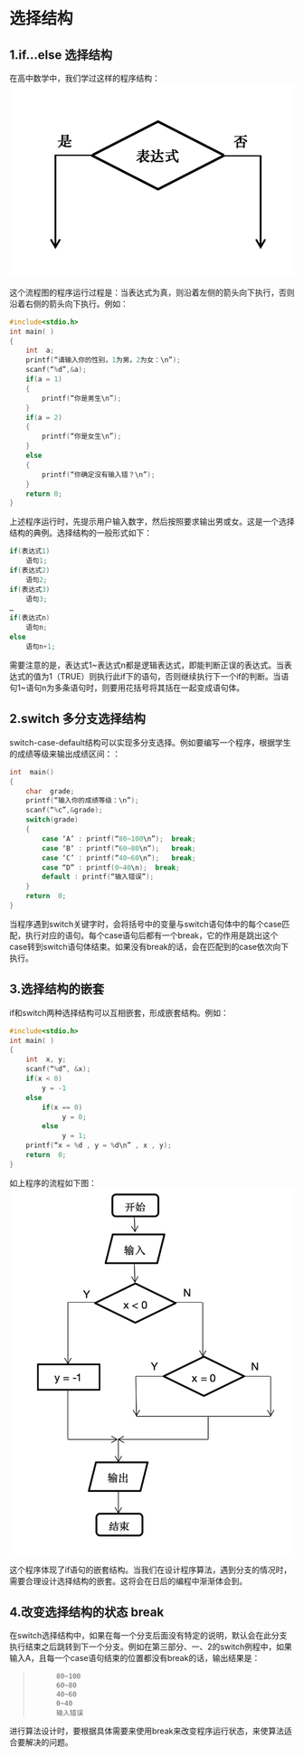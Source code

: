 # 选择结构
## 1.if…else 选择结构
在高中数学中，我们学过这样的程序结构：
![](/source/1.0/img/3-1.png)

这个流程图的程序运行过程是：当表达式为真，则沿着左侧的箭头向下执行，否则沿着右侧的箭头向下执行。例如：

```c
#include<stdio.h>		
int main( )
{
    int  a;
    printf(“请输入你的性别，1为男，2为女：\n”);
    scanf(“%d”,&a);
    if(a = 1)
    {
        printf(“你是男生\n”);
    }
    if(a = 2)
    {
        printf(“你是女生\n”);
    }
    else
    {
        printf(“你确定没有输入错？\n”);
    }
    return 0;
}
```

上述程序运行时，先提示用户输入数字，然后按照要求输出男或女。这是一个选择结构的典例。选择结构的一般形式如下：

```c
if(表达式1)
    语句1;
if(表达式2)
    语句2;
if(表达式3)
    语句3;
…
if(表达式n)
    语句n;
else
    语句n+1;
```

需要注意的是，表达式1~表达式n都是逻辑表达式，即能判断正误的表达式。当表达式的值为1（TRUE）则执行此if下的语句，否则继续执行下一个if的判断。当语句1~语句n为多条语句时，则要用花括号将其括在一起变成语句体。

## 2.switch 多分支选择结构
switch-case-default结构可以实现多分支选择。例如要编写一个程序，根据学生的成绩等级来输出成绩区间：：

```c
int  main()
{
	char  grade;
    printf(“输入你的成绩等级：\n”);
    scanf(“%c”,&grade);
    switch(grade)
    {
        case ‘A’ : printf(“80~100\n”);	break;
        case ‘B‘ : printf(“60~80\n”); 	break;
        case ‘C’ : printf(“40~60\n”); 	break;
        case “D” : printf(0~40\n); 	break;
        default : printf(“输入错误”);
    }
    return  0;
}
```

当程序遇到switch关键字时，会将括号中的变量与switch语句体中的每个case匹配，执行对应的语句。每个case语句后都有一个break，它的作用是跳出这个case转到switch语句体结束。如果没有break的话，会在匹配到的case依次向下执行。

## 3.选择结构的嵌套
if和switch两种选择结构可以互相嵌套，形成嵌套结构。例如：

```c
#include<stdio.h>
int main( )
{
    int  x, y;
    scanf(“%d”, &x);
    if(x < 0)
        y = -1
    else
        if(x == 0)
             y = 0;
        else
             y = 1;
    printf(“x = %d , y = %d\n” , x , y);
    return  0;
}
```
如上程序的流程如下图：
![](/source/1.0/img/3-2.png)

这个程序体现了if语句的嵌套结构。当我们在设计程序算法，遇到分支的情况时，需要合理设计选择结构的嵌套。这将会在日后的编程中渐渐体会到。

## 4.改变选择结构的状态 break
在switch选择结构中，如果在每一个分支后面没有特定的说明，默认会在此分支执行结束之后跳转到下一个分支。例如在第三部分、一、2的switch例程中，如果输入A，且每一个case语句结束的位置都没有break的话，输出结果是：

>			80~100
>			60~80
>			40~60
>			0~40
>			输入错误

进行算法设计时，要根据具体需要来使用break来改变程序运行状态，来使算法适合要解决的问题。